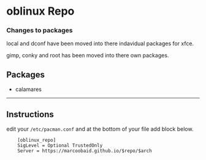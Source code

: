 # oblinux Repo

### Changes to packages

local and dconf have been moved into there indavidual packages for xfce.

gimp, conky and root has been moved into there own packages.



Packages
------


* calamares 
------


Instructions
------

edit your `/etc/pacman.conf` and at the bottom of your file add block below.

```
	[oblinux_repo]
	SigLevel = Optional TrustedOnly 
	Server = https://marcoobaid.github.io/$repo/$arch

```
